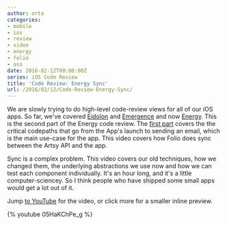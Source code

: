 ```yaml
---
author: orta
categories:
- mobile
- ios
- review
- video
- energy
- folio
- oss
date: 2016-02-12T00:00:00Z
series: iOS Code Review
title: 'Code Review: Energy Sync'
url: /2016/02/12/Code-Review-Energy-Sync/
---
```


We are slowly trying to do high-level code-review views for all of our iOS apps. So far, we've covered [Eidolon](/blog/2016/01/14/eidolon-code-review/) and [Emergence](/blog/2015/11/05/Emergence-Code-Review/) and now [Energy](/blog/2016/02/11/Code-Review-Energy/). This is the second part of the Energy code review. The [first part](/blog/2016/02/11/Code-Review-Energy/) covers the the critical codepaths that go from the App's launch to sending an email, which is the main use-case for the app. This video covers how Folio does sync between the Artsy API and the app.

Sync is a complex problem. This video covers our old techniques, how we changed them, the underlying abstractions we use now and how we can test each component individually. It's an hour long, and it's a little computer-sciencey. So I think people who have shipped some small apps would get a lot out of it.

Jump [to YouTube](https://www.youtube.com/watch?v=05HaKChPe_g) for the video, or click more for a smaller inline preview.

<!--more-->

{% youtube 05HaKChPe_g %}
